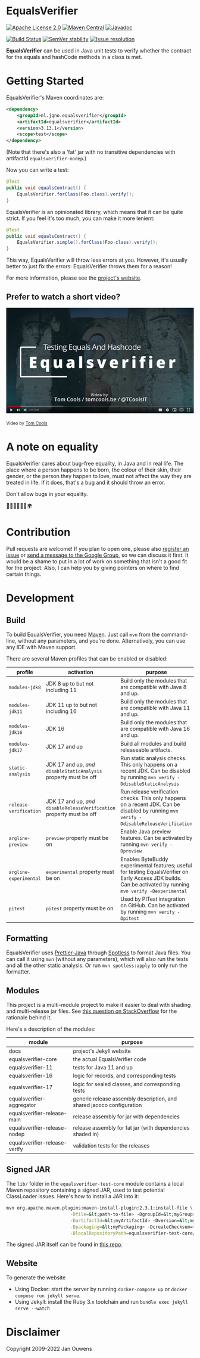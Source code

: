 # EqualsVerifier

[![Apache License 2.0](https://img.shields.io/:license-Apache%20License%202.0-blue.svg?style=shield)](https://github.com/jqno/equalsverifier/blob/master/LICENSE.md)
[![Maven Central](https://img.shields.io/maven-central/v/nl.jqno.equalsverifier/equalsverifier.svg?style=shield)](https://maven-badges.herokuapp.com/maven-central/nl.jqno.equalsverifier/equalsverifier/)
[![Javadoc](https://javadoc.io/badge/nl.jqno.equalsverifier/equalsverifier.svg?color=blue)](https://javadoc.io/doc/nl.jqno.equalsverifier/equalsverifier)

[![Build Status](https://github.com/jqno/equalsverifier/workflows/CI/badge.svg)](https://github.com/jqno/equalsverifier/actions)
[![SemVer stability](https://api.dependabot.com/badges/compatibility_score?dependency-name=nl.jqno.equalsverifier:equalsverifier&package-manager=maven&version-scheme=semver)](https://dependabot.com/compatibility-score/?dependency-name=nl.jqno.equalsverifier:equalsverifier&package-manager=maven&version-scheme=semver)
[![Issue resolution](https://isitmaintained.com/badge/resolution/jqno/equalsverifier.svg)](https://isitmaintained.com/project/jqno/equalsverifier "Average time to resolve an issue")

**EqualsVerifier** can be used in Java unit tests to verify whether the contract for the equals and hashCode methods in a class is met.

# Getting Started

EqualsVerifier's Maven coordinates are:

```xml
<dependency>
    <groupId>nl.jqno.equalsverifier</groupId>
    <artifactId>equalsverifier</artifactId>
    <version>3.13.1</version>
    <scope>test</scope>
</dependency>
```

(Note that there's also a 'fat' jar with no transitive dependencies with artifactId `equalsverifier-nodep`.)

Now you can write a test:

```java
@Test
public void equalsContract() {
    EqualsVerifier.forClass(Foo.class).verify();
}
```

EqualsVerifier is an opinionated library, which means that it can be quite strict. If you feel it's too much, you can make it more lenient:

```java
@Test
public void equalsContract() {
    EqualsVerifier.simple().forClass(Foo.class).verify();
}
```

This way, EqualsVerifier will throw less errors at you. However, it's usually better to just fix the errors: EqualsVerifier throws them for a reason!

For more information, please see the [project's website](https://www.jqno.nl/equalsverifier).

## Prefer to watch a short video?

[![EqualsVerifier getting started video by Tom Cools](video.png)](http://www.youtube.com/watch?v=ivRjf8yvVMk "Video Title")

<small>Video by [Tom Cools](https://twitter.com/TCoolsIT)</small>

# A note on equality

EqualsVerifier cares about bug-free equality, in Java and in real life. The place where a person happens to be born, the colour of their skin, their gender, or the person they happen to love, must not affect the way they are treated in life. If it does, that's a bug and it should throw an error.

Don't allow bugs in your equality.

🌈🧑🏻‍🤝‍🧑🏾🌍

# Contribution

Pull requests are welcome! If you plan to open one, please also [register an issue](https://code.google.com/p/equalsverifier/issues/list) or [send a message to the Google Group](https://groups.google.com/forum/?fromgroups#!forum/equalsverifier), so we can discuss it first. It would be a shame to put in a lot of work on something that isn't a good fit for the project. Also, I can help you by giving pointers on where to find certain things.

# Development

## Build

To build EqualsVerifier, you need [Maven](https://maven.apache.org/). Just call `mvn` from the command-line, without any parameters, and you're done. Alternatively, you can use any IDE with Maven support.

There are several Maven profiles that can be enabled or disabled:

| profile                | activation                                                             | purpose                                                                                                                                                        |
| ---------------------- | ---------------------------------------------------------------------- | -------------------------------------------------------------------------------------------------------------------------------------------------------------- |
| `modules-jdk8`         | JDK 8 up to but not including 11                                       | Build only the modules that are compatible with Java 8 and up.                                                                                                 |
| `modules-jdk11`        | JDK 11 up to but not including 16                                      | Build only the modules that are compatible with Java 11 and up.                                                                                                |
| `modules-jdk16`        | JDK 16                                                                 | Build only the modules that are compatible with Java 16 and up.                                                                                                |
| `modules-jdk17`        | JDK 17 and up                                                          | Build all modules and build releaseable artifacts.                                                                                                             |
| `static-analysis`      | JDK 17 and up, _and_ `disableStaticAnalysis` property must be off      | Run static analysis checks. This only happens on a recent JDK. Can be disabled by running `mvn verify -DdisableStaticAnalysis`                                 |
| `release-verification` | JDK 17 and up, _and_ `disableReleaseVerification` property must be off | Run release verification checks. This only happens on a recent JDK. Can be disabled by running `mvn verify -DdisableReleaseVerification`                       |
| `argline-preview`      | `preview` property must be on                                          | Enable Java preview features. Can be activated by running `mvn verify -Dpreview`                                                                               |
| `argline-experimental` | `experimental` property must be on                                     | Enables ByteBuddy experimental features; useful for testing EqualsVerifier on Early Access JDK builds. Can be activated by running `mvn verify -Dexperimental` |
| `pitest`               | `pitest` property must be on                                           | Used by PITest integration on GitHub. Can be activated by running `mvn verify -Dpitest`                                                                        |

## Formatting

EqualsVerifier uses [Prettier-Java](https://github.com/jhipster/prettier-java) through [Spotless](https://github.com/diffplug/spotless) to format Java files. You can call it using `mvn` (without any parameters), which will also run the tests and all the other static analysis. Or run `mvn spotless:apply` to only run the formatter.

## Modules

This project is a multi-module project to make it easier to deal with shading and multi-release jar files. See [this question on StackOverflow](https://stackoverflow.com/q/70541340/127863) for the rationale behind it.

Here's a description of the modules:

| module                        | purpose                                                               |
| ----------------------------- | --------------------------------------------------------------------- |
| docs                          | project's Jekyll website                                              |
| equalsverifier-core           | the actual EqualsVerifier code                                        |
| equalsverifier-11             | tests for Java 11 and up                                              |
| equalsverifier-16             | logic for records, and corresponding tests                            |
| equalsverifier-17             | logic for sealed classes, and corresponding tests                     |
| equalsverifier-aggregator     | generic release assembly description, and shared jacoco configuration |
| equalsverifier-release-main   | release assembly for jar with dependencies                            |
| equalsverifier-release-nodep  | release assembly for fat jar (with dependencies shaded in)            |
| equalsverifier-release-verify | validation tests for the releases                                     |

## Signed JAR

The `lib/` folder in the `equalsverifier-test-core` module contains a local Maven repository containing a signed JAR, used to test potential ClassLoader issues. Here's how to install a JAR into it:

```sh
mvn org.apache.maven.plugins:maven-install-plugin:2.3.1:install-file \
                        -Dfile=&lt;path-to-file> -DgroupId=&lt;myGroup> \
                        -DartifactId=&lt;myArtifactId> -Dversion=&lt;myVersion> \
                        -Dpackaging=&lt;myPackaging> -DcreateChecksum=true \
                        -DlocalRepositoryPath=equalsverifier-test-core/lib
```

The signed JAR itself can be found in [this repo](https://github.com/jqno/equalsverifier-signedjar-test).

## Website

To generate the website

-   Using Docker: start the server by running `docker-compose up` or `docker compose run jekyll serve`.
-   Using Jekyll: install the Ruby 3.x toolchain and run `bundle exec jekyll serve --watch`

# Disclaimer

Copyright 2009-2022 Jan Ouwens
